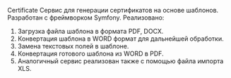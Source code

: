 Certificate
Сервис для генерации сертификатов на основе шаблонов.
Разработан с фреймворком Symfony.
Реализовано:

1. Загрузка файла шаблона в формата PDF, DOCX.
2. Конвертация шаблона в WORD формат для дальнейшей обработки.
3. Замена текстовых полей в шаблоне.
4. Конвертация готового шаблона из WORD в PDF.
5. Аналогичный сервис реализован также с помощью файла импорта XLS.
